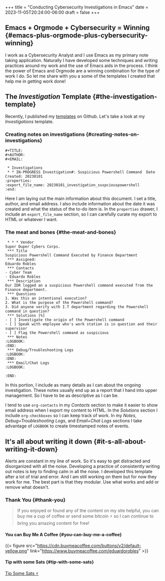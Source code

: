 +++
title = "Conducting Cybersecurity Investigations in Emacs"
date = 2023-11-05T20:24:00-06:00
draft = false
+++

## Emacs + Orgmode + Cybersecurity = Winning {#emacs-plus-orgmode-plus-cybersecurity-winning}

I work as a Cybersecurity Analyst and I use Emacs as my primary note taking application. Naturally I have developed some techniques and writing practices around my work and the use of Emacs aids in the process. I think the power of Emacs and Orgmode are a winning combination for the type of work I do. So let me share with you a some of the templates I created that help me in getting work done!


## The _Investigation_ Template {#the-investigation-template}

Recently, I published my [templates](https://github.com/eduardo-robles/cyber-work-templates) on Github. Let's take a look at my _Investigations_ template.


### Creating notes on investigations {#creating-notes-on-investigations}

```text
#+TITLE:
#+AUTHOR:
#+EMAIL:

 * Investigations
 * * IN-PROGRESS Investigation#: Suspicious Powershell Command  Date Created: 20230101
:properties:
:export_file_name: 20230101_investigation_suspciouspowershell
:end:
```

Here I am laying out the main information about this document. I set a title, author, and email address. I also include information about the date it was created and what the status of the to-do item is. In the `properties` drawer, I include an `export_file_name` section, so I can carefully curate my export to HTML or whatever I want.


### The meat and bones {#the-meat-and-bones}

```text
 * * * Vendor
Super Duper Cybers Corps.
 *** Title
Suspicious Powershell Command Executed by Finance Department
 *** Assigned:
Eduardo Robles
 *** Contacts
- Cyber Team
- Eduardo Robles
 *** Description
Our IDR logged an a suspicious Powershell command executed from the Finance department.
 *** Questions
1. Was this an intentional execution?
2. What is the purpose of the Powershell command?
3. Did anyone verify with I.T department regarding the Powershell command in question?
 *** Solutions [%]
- [ ] Investigate the origin of the Powershell command
- [ ] Speak with employee who's work station is in question and their supervisor
- [ ] Flag the Powershell command as suspicious
 *** Notes
:LOGBOOK:
:END:
 *** Debug/Troubleshooting Logs
:LOGBOOK:
:END:
 *** Email/Chat Logs
:LOGBOOK:

:END:
```

In this portion, I include as many details as I can about the ongoing investigation. These notes usually end up as a report that I hand into upper management. So I have to be as descriptive as I can be.

I tend to use `org-contacts` in my _Contacts_ section to make it easier to show email address when I export my content to HTML. In the _Solutions_ section I include `org-checkboxes` so I can keep track of work. In my _Notes_, _Debug+Troubleshooting Logs_, and _Email+Chat Logs_ sections I take advantage of `LOGBOOK` to create timestamped notes of events.


## It's all about writing it down {#it-s-all-about-writing-it-down}

Alerts are constant in my line of work. So it's easy to get distracted and disorganized with all the noise. Developing a practice of consistently writing out notes is key to finding calm in all the noise. I developed this template after a lot of trial and error. And I am still working on them but for now they work for me. The best part is that they modular. Use what works and add or remove what doesn't.


### Thank You {#thank-you}

> If you enjoyed or found any of the content on my site helpful, you can buy me a cup of coffee or send some bitcoin  ⚡ so I can continue to bring you amazing content for free!


#### You can Buy Me A Coffee {#you-can-buy-me-a-coffee}

{{< figure src="https://cdn.buymeacoffee.com/buttons/v2/default-yellow.png" link="https://www.buymeacoffee.com/eduardorobles" >}}


#### Tip with some Sats {#tip-with-some-sats}

[Tip Some Sats ⚡](https://getalby.com/p/tacosandlinux)
